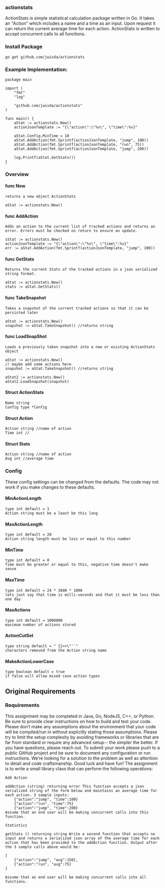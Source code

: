 ### actionstats
ActionStats is simple statistical calculation package written in Go. It takes an "Action" which includes a name and a time as an input. Upon request it can return the current average time for each action. ActionStats is written to accept concurrent calls to all functions.

### Install Package
    go get github.com/jwisda/actionstats

### Example Implementation:

    package main

    import (
        "fmt"
        "log"

        "github.com/jwisda/actionstats"
    )

    func main() {
        aStat := actionstats.New()
        actionJsonTemplate := "{\"action\":\"%v\", \"time\":%v}"

        aStat.Config.MinTime = 10
        aStat.AddAction(fmt.Sprintf(actionJsonTemplate, "jump", 100))    
        aStat.AddAction(fmt.Sprintf(actionJsonTemplate, "run", 75))    
        aStat.AddAction(fmt.Sprintf(actionJsonTemplate, "jump", 200))    

        log.Printf(aStat.GetStats())
    }

### Overview

#### func New
    returns a new object ActionStats
        
    aStat := actionstats.New()

#### func AddAction
    Adds an action to the current list of tracked actions and returns an error. Errors must be checked on return to ensure an update. 

    sStat := actionstats.New()
    actionJsonTemplate := "{\"action\":\"%v\", \"time\":%v}"
    err := aStat.AddAction(fmt.Sprintf(actionJsonTemplate, "jump", 100))

#### func GetStats
    Returns the current Stats of the tracked actions in a json serialized string format.

    aStat := actionstats.New()
    stats := aStat.GetStats() 

#### func TakeSnapshot
    Takes a snapshot of the current tracked actions so that it can be persisted later

    aStat := actionstats.New()
    snapshot := aStat.TakeSnapshot() //returns string

#### func LoadSnapShot
    Loads a previously taken snapshot into a new or existing ActionStats object

    aStat := actionstats.New()
    // maybe add some actions here
    snapshot := aStat.TakeSnapshot() //returns string
    
    aStat2 := actionstats.New()
    aStat2.LoadSnapshot(snapshot)

#### Struct ActionStats
    Name string    
    Config type *Config

#### Struct Action
    Action string //name of action
    Time int //

#### Struct Stats
    Action string //name of action
    Avg int //average time

### Config
These config settings can be changed from the defaults. The code may not work if you make changes to these defaults.

#### MinActionLength 
    type int default = 1        
    Action string must be a least be this long
	
#### MaxActionLength 
    type int default = 20       
    Action string length must be less or equal to this number
	
#### MinTime 
    type int default = 0                
    Time must be greater or equal to this, negative time doesn't make sense
	
#### MaxTime 
    type int default = 24 * 3600 * 1000 
    lets just say that time is milli-seconds and that it must be less than one day

#### MaxActions 
    type int default = 1000000
    maximum number of actions stored

#### ActionCutSet 
    type string default = " {}<>\"'`" 
    characters removed from the Action string name
	
#### MakeActionLowerCase 
    type boolean default = true 
    if false will allow mixed case action types


## Original Requirements

### Requirements 
This assignment may be completed in Java, Go, NodeJS, C++, or Python. Be sure to provide clear instructions on how to build and test your code. Please don’t make any assumptions about the environment that your code will be compiled/run in without explicitly stating those assumptions. Please try to limit the setup complexity by avoiding frameworks or libraries that are far from standard or require any advanced setup-- the simpler the better. If you have questions, please reach out. To submit your work please push to a public GitHub project and be sure to document any configuration or run instructions. We’re looking for a solution to the problem as well as attention to detail and code craftsmanship. Good luck and have fun! The assignment is to write a small library class that can perform the following operations:

    Add Action 
    
    addAction (string) returning error This function accepts a json serialized string of the form below and maintains an average time for each action. 3 sample inputs:
        {"action":"jump", "time":100}
        {"action":"run", "time":75}
        {"action":"jump", "time":200} 
    Assume that an end user will be making concurrent calls into this function.

    Statistics 
    
    getStats () returning string Write a second function that accepts no input and returns a serialized json array of the average time for each action that has been provided to the addAction function. Output after the 3 sample calls above would be: 
    
    [ 
        {"action":"jump", "avg":150}, 
        {"action":"run", "avg":75} 
    ] 
    
    Assume that an end user will be making concurrent calls into all functions.

##

